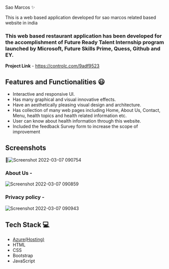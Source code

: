  Sao Marcos  ✨

This is a web based application developed for  sao marcos related based website in india

### This web based restaurant application has been developed for the accomplishment of Future Ready Talent Internship program launched by Microsoft, Future Skills Prime, Quess, Github and EY.

**Project Link** - https://controlc.com/9adf9523


## Features and Functionalities 😃

- Interactive and responsive UI.
- Has many graphical and visual innovative effects.
- Have an aesthetically pleasing visual design and architecture.
- Has collection of many web pages including Home, About Us, Contact, Menu, health topics and health related information etc.
- User can know about health information through this website.
- Included the feedback Survey form to increase the scope of improvement 

## Screenshots

 📸![Screenshot 2022-03-07 090754](https://user-images.githubusercontent.com/98517345/156963750-f5d694b6-a371-4b41-817f-22c8291b37da.jpg)



   

### About Us -



![Screenshot 2022-03-07 090859](https://user-images.githubusercontent.com/98517345/156963803-135e9564-ca95-458e-9074-0d7aa2f7d586.jpg)


### Privacy policy -


![Screenshot 2022-03-07 090943](https://user-images.githubusercontent.com/98517345/156963849-e8ead038-b9ea-4320-9165-9f99cf00d9d2.jpg)



## Tech Stack 💻

- [Azure(Hosting)](https://azure.microsoft.com/en-in/features/azure-portal/)
- HTML
- CSS
- Bootstrap
- JavaScript
